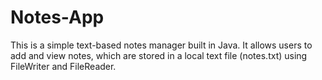 # Notes-App
This is a simple text-based notes manager built in Java. It allows users to add and view notes, which are stored in a local text file (notes.txt) using FileWriter and FileReader.  
